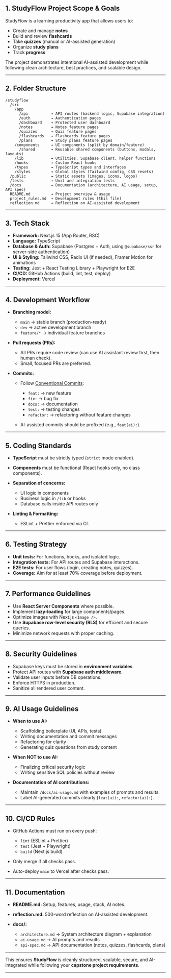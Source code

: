 ## 1. StudyFlow Project Scope & Goals

StudyFlow is a learning productivity app that allows users to:

* Create and manage **notes**
* Build and review **flashcards**
* Take **quizzes** (manual or AI-assisted generation)
* Organize **study plans**
* Track **progress**

The project demonstrates intentional AI-assisted development while following clean architecture, best practices, and scalable design.

---

## 2. Folder Structure

```
/studyflow
  /src
    /app
      /api          → API routes (backend logic, Supabase integration)
      /auth         → Authentication pages
      /dashboard    → Protected user dashboard
      /notes        → Notes feature pages
      /quizzes      → Quiz feature pages
      /flashcards   → Flashcards feature pages
      /plans        → Study plans feature pages
    /components     → UI components (split by domain/feature)
      /shared       → Reusable shared components (buttons, modals, layouts)
    /lib            → Utilities, Supabase client, helper functions
    /hooks          → Custom React hooks
    /types          → TypeScript types and interfaces
    /styles         → Global styles (Tailwind config, CSS resets)
  /public           → Static assets (images, icons, logos)
  /tests            → Unit and integration tests
  /docs             → Documentation (architecture, AI usage, setup, API spec)
  README.md         → Project overview & usage
  project_rules.md  → Development rules (this file)
  reflection.md     → Reflection on AI-assisted development
```

---

## 3. Tech Stack

* **Framework:** Next.js 15 (App Router, RSC)
* **Language:** TypeScript
* **Database & Auth:** Supabase (Postgres + Auth, using `@supabase/ssr` for server-side authentication)
* **UI & Styling:** Tailwind CSS, Radix UI (if needed), Framer Motion for animations
* **Testing:** Jest + React Testing Library + Playwright for E2E
* **CI/CD:** GitHub Actions (build, lint, test, deploy)
* **Deployment:** Vercel

---

## 4. Development Workflow

* **Branching model:**

  * `main` → stable branch (production-ready)
  * `dev` → active development branch
  * `feature/*` → individual feature branches

* **Pull requests (PRs):**

  * All PRs require code review (can use AI assistant review first, then human check).
  * Small, focused PRs are preferred.

* **Commits:**

  * Follow [Conventional Commits](https://www.conventionalcommits.org/):

    * `feat:` → new feature
    * `fix:` → bug fix
    * `docs:` → documentation
    * `test:` → testing changes
    * `refactor:` → refactoring without feature changes
  * AI-assisted commits should be prefixed (e.g., `feat(ai):`).

---

## 5. Coding Standards

* **TypeScript** must be strictly typed (`strict` mode enabled).
* **Components** must be functional (React hooks only, no class components).
* **Separation of concerns:**

  * UI logic in components
  * Business logic in `/lib` or hooks
  * Database calls inside API routes only
* **Linting & Formatting:**

  * ESLint + Prettier enforced via CI.

---

## 6. Testing Strategy

* **Unit tests:** For functions, hooks, and isolated logic.
* **Integration tests:** For API routes and Supabase interactions.
* **E2E tests:** For user flows (login, creating notes, quizzes).
* **Coverage:** Aim for at least 70% coverage before deployment.

---

## 7. Performance Guidelines

* Use **React Server Components** where possible.
* Implement **lazy-loading** for large components/pages.
* Optimize images with Next.js `<Image />`.
* Use **Supabase row-level security (RLS)** for efficient and secure queries.
* Minimize network requests with proper caching.

---

## 8. Security Guidelines

* Supabase keys must be stored in **environment variables**.
* Protect API routes with **Supabase auth middleware**.
* Validate user inputs before DB operations.
* Enforce HTTPS in production.
* Sanitize all rendered user content.

---

## 9. AI Usage Guidelines

* **When to use AI:**

  * Scaffolding boilerplate (UI, APIs, tests)
  * Writing documentation and commit messages
  * Refactoring for clarity
  * Generating quiz questions from study content

* **When NOT to use AI:**

  * Finalizing critical security logic
  * Writing sensitive SQL policies without review

* **Documentation of AI contributions:**

  * Maintain `/docs/ai-usage.md` with examples of prompts and results.
  * Label AI-generated commits clearly (`feat(ai):`, `refactor(ai):`).

---

## 10. CI/CD Rules

* GitHub Actions must run on every push:

  * `lint` (ESLint + Prettier)
  * `test` (Jest + Playwright)
  * `build` (Next.js build)
* Only merge if all checks pass.
* Auto-deploy `main` to Vercel after checks pass.

---

## 11. Documentation

* **README.md:** Setup, features, usage, stack, AI notes.
* **reflection.md:** 500-word reflection on AI-assisted development.
* **docs/:**

  * `architecture.md` → System architecture diagram + explanation
  * `ai-usage.md` → AI prompts and results
  * `api-spec.md` → API documentation (notes, quizzes, flashcards, plans)

---

This ensures **StudyFlow** is cleanly structured, scalable, secure, and AI-integrated while following your **capstone project requirements**.

---